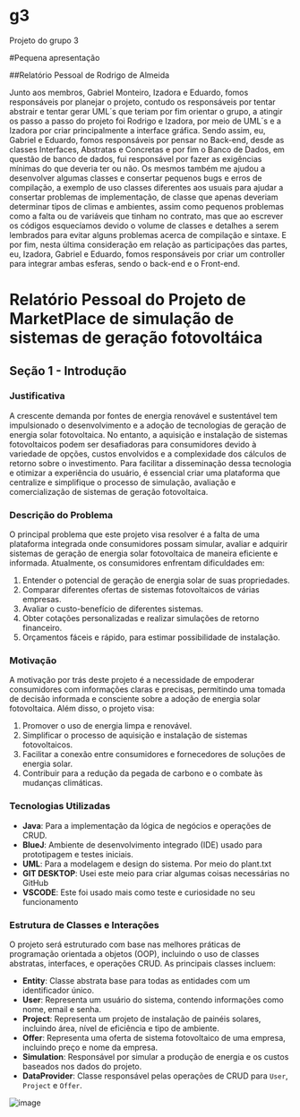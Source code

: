 # g3
Projeto do grupo 3


#Pequena apresentação

##Relatório Pessoal de Rodrigo de Almeida

Junto aos membros, Gabriel Monteiro, Izadora e Eduardo, fomos responsáveis por planejar o projeto, contudo os responsáveis por tentar abstrair e tentar gerar UML´s que teriam por fim orientar o grupo, a atingir os passo a passo do projeto foi Rodrigo e Izadora, por meio de UML´s e a Izadora por criar principalmente a interface gráfica. Sendo assim, eu, Gabriel e Eduardo, fomos responsáveis por pensar no Back-end, desde as classes Interfaces, Abstratas e Concretas e por fim o Banco de Dados, em questão de banco de dados, fui responsável por fazer as exigências mínimas do que deveria ter ou não. Os mesmos também me ajudou a desenvolver algumas classes e consertar pequenos bugs e erros de compilação, a exemplo de uso classes diferentes aos usuais para ajudar a consertar problemas de implementação, de classe que apenas deveriam determinar tipos de climas e ambientes, assim como pequenos problemas como a falta ou de variáveis que tinham no contrato, mas que ao escrever os códigos esquecíamos devido o volume de classes e detalhes a serem lembrados para evitar alguns problemas acerca de compilação e sintaxe. E por fim, nesta última consideração em relação as participações das partes, eu, Izadora, Gabriel e Eduardo, fomos responsáveis por criar um controller para integrar ambas esferas, sendo o back-end e o Front-end.

# Relatório Pessoal do Projeto de MarketPlace de simulação de sistemas de geração fotovoltáica

## Seção 1 - Introdução

### Justificativa
A crescente demanda por fontes de energia renovável e sustentável tem impulsionado o desenvolvimento e a adoção de tecnologias de geração de energia solar fotovoltaica. No entanto, a aquisição e instalação de sistemas fotovoltaicos podem ser desafiadoras para consumidores devido à variedade de opções, custos envolvidos e a complexidade dos cálculos de retorno sobre o investimento. Para facilitar a disseminação dessa tecnologia e otimizar a experiência do usuário, é essencial criar uma plataforma que centralize e simplifique o processo de simulação, avaliação e comercialização de sistemas de geração fotovoltaica.

### Descrição do Problema
O principal problema que este projeto visa resolver é a falta de uma plataforma integrada onde consumidores possam simular, avaliar e adquirir sistemas de geração de energia solar fotovoltaica de maneira eficiente e informada. Atualmente, os consumidores enfrentam dificuldades em:
1. Entender o potencial de geração de energia solar de suas propriedades.
2. Comparar diferentes ofertas de sistemas fotovoltaicos de várias empresas.
3. Avaliar o custo-benefício de diferentes sistemas.
4. Obter cotações personalizadas e realizar simulações de retorno financeiro.
5. Orçamentos fáceis e rápido, para estimar possibilidade de instalação.

### Motivação
A motivação por trás deste projeto é a necessidade de empoderar consumidores com informações claras e precisas, permitindo uma tomada de decisão informada e consciente sobre a adoção de energia solar fotovoltaica. Além disso, o projeto visa:
1. Promover o uso de energia limpa e renovável.
2. Simplificar o processo de aquisição e instalação de sistemas fotovoltaicos.
3. Facilitar a conexão entre consumidores e fornecedores de soluções de energia solar.
4. Contribuir para a redução da pegada de carbono e o combate às mudanças climáticas.

### Tecnologias Utilizadas
- **Java**: Para a implementação da lógica de negócios e operações de CRUD.
- **BlueJ**: Ambiente de desenvolvimento integrado (IDE) usado para prototipagem e testes iniciais.
- **UML**: Para a modelagem e design do sistema. Por meio do plant.txt
- **GIT DESKTOP**: Usei este meio para criar algumas coisas necessárias no GitHub
- **VSCODE**: Este foi usado mais como teste e curiosidade no seu funcionamento

### Estrutura de Classes e Interações
O projeto será estruturado com base nas melhores práticas de programação orientada a objetos (OOP), incluindo o uso de classes abstratas, interfaces, e operações CRUD. As principais classes incluem:

- **Entity**: Classe abstrata base para todas as entidades com um identificador único.
- **User**: Representa um usuário do sistema, contendo informações como nome, email e senha.
- **Project**: Representa um projeto de instalação de painéis solares, incluindo área, nível de eficiência e tipo de ambiente.
- **Offer**: Representa uma oferta de sistema fotovoltaico de uma empresa, incluindo preço e nome da empresa.
- **Simulation**: Responsável por simular a produção de energia e os custos baseados nos dados do projeto.
- **DataProvider**: Classe responsável pelas operações de CRUD para `User`, `Project` e `Offer`.


![image](https://github.com/user-attachments/assets/5f97c42c-3251-484d-8231-484e0ea48a18)

